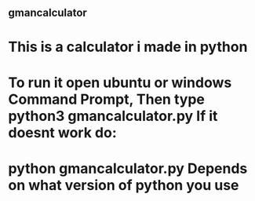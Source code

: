 ## gmancalculator
# This is a calculator i made in python
# To run it open ubuntu or windows Command Prompt, Then type python3 gmancalculator.py If it doesnt work do:
# python gmancalculator.py Depends on what version of python you use
